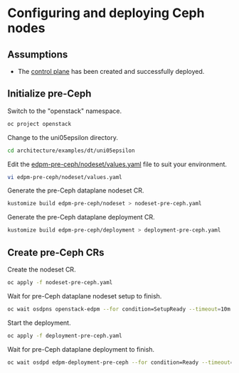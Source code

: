 # Configuring and deploying Ceph nodes


## Assumptions

- The [control plane](control-plane.md) has been created
  and successfully deployed.


## Initialize pre-Ceph

Switch to the "openstack" namespace.
```bash
oc project openstack
```

Change to the uni05epsilon directory.
```bash
cd architecture/examples/dt/uni05epsilon
```

Edit the [edpm-pre-ceph/nodeset/values.yaml](edpm-pre-ceph/nodeset/values.yaml)
file to suit your environment.
```bash
vi edpm-pre-ceph/nodeset/values.yaml
```

Generate the pre-Ceph dataplane nodeset CR.
```bash
kustomize build edpm-pre-ceph/nodeset > nodeset-pre-ceph.yaml
```

Generate the pre-Ceph dataplane deployment CR.
```bash
kustomize build edpm-pre-ceph/deployment > deployment-pre-ceph.yaml
```


## Create pre-Ceph CRs

Create the nodeset CR.
```bash
oc apply -f nodeset-pre-ceph.yaml
```

Wait for pre-Ceph dataplane nodeset setup to finish.
```bash
oc wait osdpns openstack-edpm --for condition=SetupReady --timeout=10m
```

Start the deployment.
```bash
oc apply -f deployment-pre-ceph.yaml
```

Wait for pre-Ceph dataplane deployment to finish.
```bash
oc wait osdpd edpm-deployment-pre-ceph --for condition=Ready --timeout=30m
```
